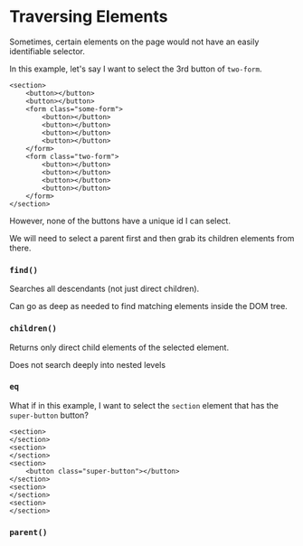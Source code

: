 # Traversing Elements

Sometimes, certain elements on the page would not have an easily identifiable selector.

In this example, let's say I want to select the 3rd button of `two-form`. 
```
<section>
    <button></button>
    <button></button>
    <form class="some-form">
        <button></button>
        <button></button>
        <button></button>
        <button></button>
    </form>
    <form class="two-form">
        <button></button>
        <button></button>
        <button></button>
        <button></button>
    </form>
</section>
```

However, none of the buttons have a unique id I can select.

We will need to select a parent first and then grab its children elements from there.

### `find()`
Searches all descendants (not just direct children).

Can go as deep as needed to find matching elements inside the DOM tree.

### `children()`
Returns only direct child elements of the selected element.

Does not search deeply into nested levels

### `eq`


What if in this example, I want to select the `section` element that has the `super-button` button?
```
<section>
</section>
<section>
</section>
<section>
    <button class="super-button"></button>
</section>
<section>
</section>
<section>
</section>
```

### `parent()`
